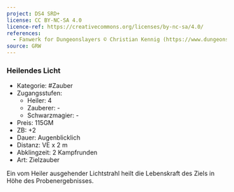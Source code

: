 ```yaml
---
project: DS4 SRD+
license: CC BY-NC-SA 4.0
licence-ref: https://creativecommons.org/licenses/by-nc-sa/4.0/
references: 
  - Fanwerk for Dungeonslayers © Christian Kennig (https://www.dungeonslayers.net/)
source: GRW
---
```


### Heilendes Licht

- Kategorie: #Zauber
- Zugangsstufen:
  - Heiler: 4
  - Zauberer: -
  - Schwarzmagier: -
- Preis: 115GM
- ZB: +2
- Dauer: Augenblicklich
- Distanz: VE x 2 m
- Abklingzeit: 2 Kampfrunden
- Art: Zielzauber

Ein vom Heiler ausgehender Lichtstrahl heilt die Lebenskraft des Ziels in Höhe des Probenergebnisses.

